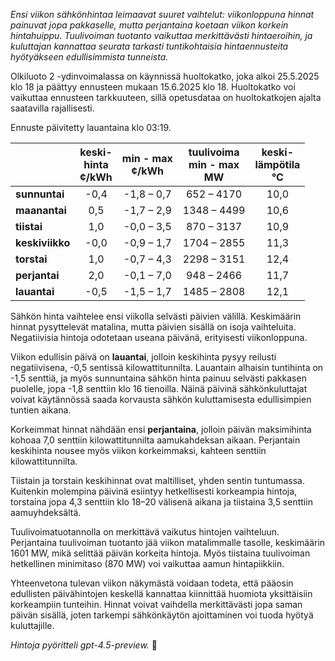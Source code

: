 *Ensi viikon sähkönhintaa leimaavat suuret vaihtelut: viikonloppuna hinnat painuvat jopa pakkaselle, mutta perjantaina koetaan viikon korkein hintahuippu. Tuulivoiman tuotanto vaikuttaa merkittävästi hintaeroihin, ja kuluttajan kannattaa seurata tarkasti tuntikohtaisia hintaennusteita hyötyäkseen edullisimmista tunneista.*

Olkiluoto 2 -ydinvoimalassa on käynnissä huoltokatko, joka alkoi 25.5.2025 klo 18 ja päättyy ennusteen mukaan 15.6.2025 klo 18. Huoltokatko voi vaikuttaa ennusteen tarkkuuteen, sillä opetusdataa on huoltokatkojen ajalta saatavilla rajallisesti.

Ennuste päivitetty lauantaina klo 03:19.

|          | keski-<br>hinta<br>¢/kWh | min - max<br>¢/kWh | tuulivoima<br>min - max<br>MW | keski-<br>lämpötila<br>°C |
|:-------------|:----------------:|:----------------:|:-------------:|:-------------:|
| **sunnuntai** | -0,4 | -1,8 – 0,7 | 652 – 4170 | 10,0 |
| **maanantai** | 0,5 | -1,7 – 2,9 | 1348 – 4499 | 10,6 |
| **tiistai** | 1,0 | -0,0 – 3,5 | 870 – 3137 | 10,9 |
| **keskiviikko** | -0,0 | -0,9 – 1,7 | 1704 – 2855 | 11,3 |
| **torstai** | 1,0 | -0,7 – 4,3 | 2298 – 3151 | 12,4 |
| **perjantai** | 2,0 | -0,1 – 7,0 | 948 – 2466 | 11,7 |
| **lauantai** | -0,5 | -1,5 – 1,7 | 1485 – 2808 | 12,1 |

Sähkön hinta vaihtelee ensi viikolla selvästi päivien välillä. Keskimäärin hinnat pysyttelevät matalina, mutta päivien sisällä on isoja vaihteluita. Negatiivisia hintoja odotetaan useana päivänä, erityisesti viikonloppuna.

Viikon edullisin päivä on **lauantai**, jolloin keskihinta pysyy reilusti negatiivisena, -0,5 sentissä kilowattitunnilta. Lauantain alhaisin tuntihinta on -1,5 senttiä, ja myös sunnuntaina sähkön hinta painuu selvästi pakkasen puolelle, jopa -1,8 senttiin klo 16 tienoilla. Näinä päivinä sähkönkuluttajat voivat käytännössä saada korvausta sähkön kuluttamisesta edullisimpien tuntien aikana.

Korkeimmat hinnat nähdään ensi **perjantaina**, jolloin päivän maksimihinta kohoaa 7,0 senttiin kilowattitunnilta aamukahdeksan aikaan. Perjantain keskihinta nousee myös viikon korkeimmaksi, kahteen senttiin kilowattitunnilta.

Tiistain ja torstain keskihinnat ovat maltilliset, yhden sentin tuntumassa. Kuitenkin molempina päivinä esiintyy hetkellisesti korkeampia hintoja, torstaina jopa 4,3 senttiin klo 18–20 välisenä aikana ja tiistaina 3,5 senttiin aamuyhdeksältä.

Tuulivoimatuotannolla on merkittävä vaikutus hintojen vaihteluun. Perjantaina tuulivoiman tuotanto jää viikon matalimmalle tasolle, keskimäärin 1601 MW, mikä selittää päivän korkeita hintoja. Myös tiistaina tuulivoiman hetkellinen minimitaso (870 MW) voi vaikuttaa aamun hintapiikkiin.

Yhteenvetona tulevan viikon näkymästä voidaan todeta, että pääosin edullisten päivähintojen keskellä kannattaa kiinnittää huomiota yksittäisiin korkeampiin tunteihin. Hinnat voivat vaihdella merkittävästi jopa saman päivän sisällä, joten tarkempi sähkönkäytön ajoittaminen voi tuoda hyötyä kuluttajille.

*Hintoja pyöritteli gpt-4.5-preview.* 🔌
